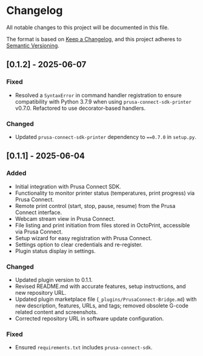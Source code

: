 # Changelog

All notable changes to this project will be documented in this file.

The format is based on [Keep a Changelog](https://keepachangelog.com/en/1.0.0/),
and this project adheres to [Semantic Versioning](https://semver.org/spec/v2.0.0.html).

## [0.1.2] - 2025-06-07
### Fixed
- Resolved a `SyntaxError` in command handler registration to ensure compatibility with Python 3.7.9 when using `prusa-connect-sdk-printer` v0.7.0. Refactored to use decorator-based handlers.
### Changed
- Updated `prusa-connect-sdk-printer` dependency to `==0.7.0` in `setup.py`.

## [0.1.1] - 2025-06-04
### Added
- Initial integration with Prusa Connect SDK.
- Functionality to monitor printer status (temperatures, print progress) via Prusa Connect.
- Remote print control (start, stop, pause, resume) from the Prusa Connect interface.
- Webcam stream view in Prusa Connect.
- File listing and print initiation from files stored in OctoPrint, accessible via Prusa Connect.
- Setup wizard for easy registration with Prusa Connect.
- Settings option to clear credentials and re-register.
- Plugin status display in settings.

### Changed
- Updated plugin version to 0.1.1.
- Revised README.md with accurate features, setup instructions, and new repository URL.
- Updated plugin marketplace file (`_plugins/PrusaConnect-Bridge.md`) with new description, features, URLs, and tags; removed obsolete G-code related content and screenshots.
- Corrected repository URL in software update configuration.

### Fixed
- Ensured `requirements.txt` includes `prusa-connect-sdk`.
